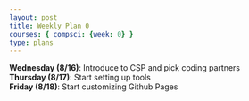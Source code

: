 ```yaml
---
layout: post
title: Weekly Plan 0
courses: { compsci: {week: 0} }
type: plans
---
```


**Wednesday (8/16)**: Introduce to CSP and pick coding partners<br>
**Thursday (8/17)**: Start setting up tools<br>
**Friday (8/18)**: Start customizing Github Pages
